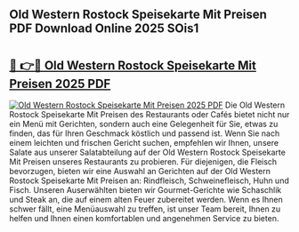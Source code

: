 ## Old Western Rostock Speisekarte Mit Preisen PDF Download Online 2025 SOis1

# <h2><a href="http://gcddvbm.nevu.top/?p=Old+Western+Rostock+Speisekarte+Mit+Preisen">🔗 👉🔴 Old Western Rostock Speisekarte Mit Preisen 2025 PDF</a></h2>

[![Old Western Rostock Speisekarte Mit Preisen 2025 PDF](https://i.imgur.com/dBaPXMq.png)](http://gcddvbm.nevu.top/?p=Old+Western+Rostock+Speisekarte+Mit+Preisen)
Die Old Western Rostock Speisekarte Mit Preisen des Restaurants oder Cafés bietet nicht nur ein Menü mit Gerichten, sondern auch eine Gelegenheit für Sie, etwas zu finden, das für Ihren Geschmack köstlich und passend ist. Wenn Sie nach einem leichten und frischen Gericht suchen, empfehlen wir Ihnen, unsere Salate aus unserer Salatabteilung auf der Old Western Rostock Speisekarte Mit Preisen unseres Restaurants zu probieren. Für diejenigen, die Fleisch bevorzugen, bieten wir eine Auswahl an Gerichten auf der Old Western Rostock Speisekarte Mit Preisen an: Rindfleisch, Schweinefleisch, Huhn und Fisch. Unseren Auserwählten bieten wir Gourmet-Gerichte wie Schaschlik und Steak an, die auf einem alten Feuer zubereitet werden. Wenn es Ihnen schwer fällt, eine Menüauswahl zu treffen, ist unser Team bereit, Ihnen zu helfen und Ihnen einen komfortablen und angenehmen Service zu bieten.
